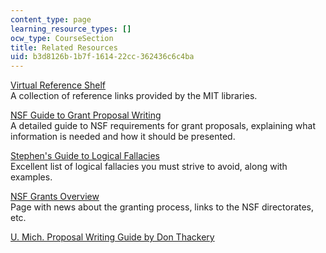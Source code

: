 ```yaml
---
content_type: page
learning_resource_types: []
ocw_type: CourseSection
title: Related Resources
uid: b3d8126b-1b7f-1614-22cc-362436c6c4ba
---
```


[Virtual Reference Shelf](http://libguides.mit.edu/virtualref)  
A collection of reference links provided by the MIT libraries.

[NSF Guide to Grant Proposal Writing](https://www.nsf.gov/pubs/1998/nsf9891/nsf9891.htm)   
A detailed guide to NSF requirements for grant proposals, explaining what information is needed and how it should be presented.

[Stephen's Guide to Logical Fallacies](https://business.highbeam.com/3643/article-1G1-217511504/logical-fallacies)   
Excellent list of logical fallacies you must strive to avoid, along with examples.

[NSF Grants Overview](http://www.nsf.gov/publications/pub_summ.jsp?ods_key=gpg)   
Page with news about the granting process, links to the NSF directorates, etc.

[U. Mich. Proposal Writing Guide by Don Thackery](http://orsp.umich.edu/proposals/pwg/pwgcomplete.html)